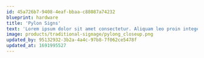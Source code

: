 ```yaml
---
id: 45a726b7-9408-4eaf-bbaa-c88087a74232
blueprint: hardware
title: 'Pylon Signs'
text: 'Lorem ipsum dolor sit amet consectetur. Aliquam leo proin integer vehicula sapien maecenas.'
image: products/traditional-signage/pylong_closeup.png
updated_by: 95132932-3b2a-4a4c-97b8-7f062ce5478f
updated_at: 1691995527
---
```

